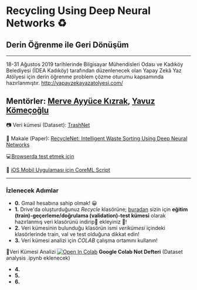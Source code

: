 # Recycling Using Deep Neural Networks :recycle:
## Derin Öğrenme ile Geri Dönüşüm 
---

18-31 Ağustos 2019 tarihlerinde Bilgisayar Mühendisleri Odası ve Kadıköy Belediyesi (İDEA Kadıköy) tarafından düzenlenecek olan Yapay Zekâ Yaz Atölyesi için derin öğrenme problem çözme oturumu kapsamında hazırlanmıştır. http://yapayzekayazatolyesi.com/

Mentörler: [Merve Ayyüce Kızrak](http://www.ayyucekizrak.com/), [Yavuz Kömeçoğlu](http://yavuzkomecoglu.com/)
---

:camera: Veri kümesi (Dataset): [TrashNet](https://github.com/garythung/trashnet)

:bookmark_tabs: Makale (Paper): [RecycleNet: Intelligent Waste Sorting Using Deep Neural Networks](https://ieeexplore.ieee.org/document/8466276)

:computer:[Browserda test etmek için](http://www.ayyucekizrak.com/apps/recyclenet/)

:iphone: [iOS Mobil Uygulaması için CoreML Script](https://github.com/jctcsolutions/trashNet/blob/master/toCoreML/converter.py)

---
### İzlenecek Adımlar

- **0.** Gmail hesabına sahip olmak! :grinning:
- **1.** Drive'da oluşturduğunuz _Recycle_ klasörüne; [buradan](https://drive.google.com/open?id=1FFJElHGdodlIgqXfq3reQt5n3-bB1g7u) sizin için **eğitim (train)-geçerleme/doğrulama (validation)-test kümesi** olarak hazırlanmış veri klasörünü indirip:small_red_triangle_down: ekleyiniz :small_red_triangle:! 
- **2.** Veri kümesinin bulunduğu klasörün ismi _verikümesi_ içindeki klasörlerinde train, val ve test olduğuna dikkat edin!
- **3.** Veri kümesi analizi için _COLAB_ çalışma ortamını kullanın!

📌Veri Kümesi Analizi [![Open In Colab](https://colab.research.google.com/assets/colab-badge.svg)](https://colab.research.google.com/github/ayyucekizrak/) **Google Colab Not Defteri**  (Dataset analysis .ipynb eklenecek)

- **4.** 
- **5.**
- **6.**





